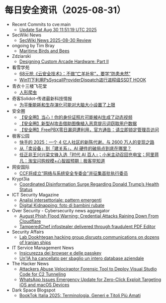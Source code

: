 # 每日安全资讯（2025-08-31）

- Recent Commits to cve:main
  - [Update Sat Aug 30 11:51:19 UTC 2025](https://github.com/trickest/cve/commit/0f8bff4efaa2807e90f2359387fc2ac6b3d4b044)
- SecWiki News
  - [SecWiki News 2025-08-30 Review](http://www.sec-wiki.com/?2025-08-30)
- ongoing by Tim Bray
  - [Maritime Birds and Bees](https://www.tbray.org/ongoing/When/202x/2025/08/30/Maritime-Wildlife)
- Zdziarski
  - [Designing Custom Arcade Hardware: Part II](https://www.zdziarski.com/blog/?p=13229)
- 看雪学苑
  - [68元抢《云安全技术》：不做“亡羊补牢”，要学“防患未然”](https://mp.weixin.qq.com/s?__biz=MjM5NTc2MDYxMw==&mid=2458599163&idx=1&sn=a6f2d7fb68a406ad8971e5ff230d371e)
  - [Win11下利用PsSyscallProviderDispatch进行进程级SSDT HOOK](https://mp.weixin.qq.com/s?__biz=MjM5NTc2MDYxMw==&mid=2458599163&idx=2&sn=b2c9e00e1499d46ee678ae81bf452c05)
- 青衣十三楼飞花堂
  - [人形爬虫](https://mp.weixin.qq.com/s?__biz=MzUzMjQyMDE3Ng==&mid=2247488583&idx=1&sn=3db7622725dc831098f21ab228a9c9b5)
- 奇客Solidot–传递最新科技情报
  - [为平衡能耗和生存演化可能对大脑大小设置了上限](https://www.solidot.org/story?sid=82182)
- 安全圈
  - [【安全圈】当心！你的身份证照片可能被AI生成了动态视频](https://mp.weixin.qq.com/s?__biz=MzIzMzE4NDU1OQ==&mid=2652071454&idx=1&sn=6c68e9884b2ac576cc675099a2ba6ec9)
  - [【安全圈】新型AI攻击借助图像植入恶意提示词窃取用户数据](https://mp.weixin.qq.com/s?__biz=MzIzMzE4NDU1OQ==&mid=2652071454&idx=2&sn=81ab38e3946042018a4108d85e0d20d8)
  - [【安全圈】FreePBX零日漏洞遭利用，官方通告：请立即锁定管理员访问](https://mp.weixin.qq.com/s?__biz=MzIzMzE4NDU1OQ==&mid=2652071454&idx=3&sn=a2347c2c70f78c9cdd8b34541194b316)
- 极客公园
  - [快手的 2025：一个 4 亿人社区的新陈代谢，与 2600 万人的变现之路](https://mp.weixin.qq.com/s?__biz=MTMwNDMwODQ0MQ==&mid=2653085793&idx=1&sn=05f878080b9481a18863e6289305b39d)
  - [从「卖设备」到「建关系」，AI 硬件的破局点到底在哪里？](https://mp.weixin.qq.com/s?__biz=MTMwNDMwODQ0MQ==&mid=2653085786&idx=1&sn=14fbdbd12304f7fdc03aa48f8b6e1823)
  - [任正非王兴兴梁文锋入选「时代 AI 百人」；小米主动召回充电宝；阿里蒋凡：淘宝闪购规模+心智超预期｜极客早知道](https://mp.weixin.qq.com/s?__biz=MTMwNDMwODQ0MQ==&mid=2653085768&idx=1&sn=0505c6acc2ccc0ee5de183da58717214)
- 网安国际
  - [CCF将成立“网络与系统安全专委会”并征集首批执行委员](https://mp.weixin.qq.com/s?__biz=MzA4ODYzMjU0NQ==&mid=2652317950&idx=1&sn=00b46bb0a8b961999d75f5e6c4cfa547)
- Krypt3ia
  - [Coordinated Disinformation Surge Regarding Donald Trump’s Health Status](https://krypt3ia.wordpress.com/2025/08/30/coordinated-disinformation-surge-regarding-donald-trumps-health-status/)
- ICT Security Magazine
  - [Analisi intersettoriale: pattern emergenti](https://www.ictsecuritymagazine.com/articoli/analisi-intersettoriale/)
  - [Digital Kidnapping: foto di bambini rubate](https://www.ictsecuritymagazine.com/notizie/digital-kidnapping/)
- Over Security - Cybersecurity news aggregator
  - [August Phish Flood Warning: Credential Attacks Raining Down From Cloudflare](https://pixmsecurity.com/blog/blog/summer-phishing-floodwarning-credential-attacks-raining-down-from-cloudflare/)
  - [TamperedChef infostealer delivered through fraudulent PDF Editor](https://www.bleepingcomputer.com/news/security/tamperedchef-infostealer-delivered-through-fraudulent-pdf-editor/)
- Security Affairs
  - [Lab Dookhtegan hacking group disrupts communications on dozens of Iranian ships](https://securityaffairs.com/181737/hacking/lab-dookhtegan-disrupts-comms-iranian-ships.html)
- IT Service Management News
  - [Insicurezza dei browser e delle passkey](http://blog.cesaregallotti.it/2025/08/insicurezza-dei-browser-e-delle-passkey.html)
  - [Un'IA ha cancellato per sbaglio un intero database aziendale](http://blog.cesaregallotti.it/2025/08/unia-ha-cancellato-per-sbaglio-un.html)
- The Hacker News
  - [Attackers Abuse Velociraptor Forensic Tool to Deploy Visual Studio Code for C2 Tunneling](https://thehackernews.com/2025/08/attackers-abuse-velociraptor-forensic.html)
  - [WhatsApp Issues Emergency Update for Zero-Click Exploit Targeting iOS and macOS Devices](https://thehackernews.com/2025/08/whatsapp-issues-emergency-update-for.html)
- Dark Space Blogspot
  - [BookTok Italia 2025: Terminologia, Generi e Titoli Più Amati](http://darkwhite666.blogspot.com/2025/08/booktok-italia-2025-terminologia-generi.html)
